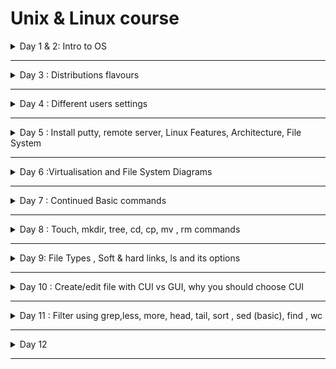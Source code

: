 # Unix & Linux course


<details>
  <summary>Day 1 & 2: Intro to OS</summary>

- Contents
  - software basics
  - OS intro
  - Unix vs Linux vs Windows and their architecture
  - Linux installation
  - Putty and winscp tools setups
- Computer
  - Software
    - System Software -> Linux, interacts with hardware components
      - Device drivers and OS
    - Application Software -> All are application software except Operating Systems. e.g. Java, C/C++,Facebook, Twitter, Gmail
  - Hardware : hard disk, monitor,keyboard, RAM
- What is Operating Systems?

  - It is a platform where we can run all the application softwares
  - It is an interface between Application softwares and hardware components
  - Every OS has libraries (collection of C) and device drivers to communicate between application softwares and hardware components
    - Application Software
    - Shell
    - Libraries
    - Device Drivers
    - Hardware

- Device Drivers : Run devices and communicate with hardware components
  - All drivers are not part of OS.
  - Two types of drivers
    - Internal : Part of OS and are built in
      - They are to run internal parts of computer. e.g. keyboard, RAM, Monitor, mouse, hard disk, motherboard, USB drive,
    - External : you need to set up yourself
      - printer, scanner, fax machine

- **Categories of Operating System**
  - CUI/CLI : Character User Interface/ Command line interface
    - window command prompt
  - GUI : Graphical user interface
- Commands
  - dir : disk information report
- Single User OS
  - Only one user can use system resources such as files, apps, data
  - It does not support networking
  - Stand alone OS
- multiuser os
  - More than one user
  - can share system resources
  - Apps, data & files
  - It supports networking
  - Server OS e.g. Unix, Linux, Win-7,8,10,11
  - History of Microsoft Disk Operating System (MSDOS)
    - First OS in the market, Free
    - CUI, it does not support networking
    - Drawbacks => Standalone OS, no multiuser, multitask environment
    - CLI
    - Was developed in Assembly language
  - MS Window (GUI)
  - History of Unix
    - Developed in year 1973
    - It is CUI
    - Supports networking
    - It is a Server OS
  - Freeware (Oracle, Virtual Box, Putty => they can be downloaded and used for free and features cannot be changed)
  - Open source
    - It can be downloaded including source code
    - You can also modify the program
    - It can be distributed. Below are distributions(similar to brands) /flavours of unix OS
      - e.g. Linux - modified version of Unix , by Linux Torvald
      - Solaris => from Sunsoft (with oracle corp 2010)
      - IBM - AIX : from IBM
      - HP-UX : from Hallet Packward
      - BSD-Unix : Berkely software division
      - Mac OS : Machintosh
  - GUI (Graphical User Interface)
    - Windows is first GUI OS released in the year 1990.
    - win1.0 -> 1990 then evolve
    - win95 -> 1995 => most popular OS in 1990s - stand alone OS
    - To support Internet, Microsoft corp added networking technology.win-NT, server OS
    - win98
    - win2000, win2003, winXP till 2015, many companies use this winXP
    - win7, win8, wi10, win11
    - win-12- with linux kernel
  - Unix and Linux belong to Unix-like family 
    - 
</details>

---

<details>
  <summary>Day 3 : Distributions flavours</summary>

- Virtualisation - VMware
  -
- Linux is a modified version of unix OS
- 1989 - Linux Torvalds has taken unix source code and modified/added some more features
  - 1999 - Apache software foundation has taken over linux product and released as Linux in the market
  - Apache Linux => first officially released version in the market
    - GUI OS, Open source
  - Fedora Linux
  - Suse Linux
  - Debian Linnux
  - CentOS
  - Ubuntu Linux
  - Kali Linux
- What are the distributions of Unix OS?
  - Linux, Solaris, IBM-AIX
- What are the distribution of Linux OS?
  - Most popular version is Ubuntu (open source),Red Hat Enterprise (Licensed version), CentoS (free ware)
  - Software environments - Learning -> Ubuntu - Development - Testing - Production
  </details>

---

<details>
  <summary>Day 4 : Different users settings</summary>
 
- Settings -> Users 
  - passwd username 
  - sudo passwd testuser => you need sudo for enabling users to set password 
- [Install Chrome in Ubuntu](https://www.geeksforgeeks.org/how-to-install-chrome-in-ubuntu/)
  - Ctrl + Shift + Y => To check for download progress
</details>

---

<details>
  <summary>Day 5 : Install putty, remote server, Linux Features, Architecture, File System</summary>

- putty
  - Work with remote server
  - PuTTY is a terminal emulator application which can act as a client for the SSH, Telnet, rlogin, and raw TCP computing protocols. The word "PuTTY" has no meaning, though 'tty' is sometimes used to refer to the Unix terminals, as an acronym for 'teletype'.
  - PuTTY is the recommended application to use for SSH connections from a Windows operating system. PuTTY allows you to access your files and email stored on the engineering servers. It also provides a UNIX environment to run programs that some courses require.

- [Download putty](https://www.chiark.greenend.org.uk/~sgtatham/putty/latest.html)
  - Install and open the Putty app
  - In configuration, you will see Host Name (or IP address)
  - To get IP address, in Ubuntu terminal, type `ifconfig`. If it is not found, install it.
  - Look for inet
    - If you have two adapters, you choose the second one.
    - Device Manager -> VirtualBox Host-Only Ethernet Adapter e.g. 192.168.56.151
    - Add that address under HostName
  - You will have **Network error: Connection refused.**
    - Because SSH connection type is used. Set SSH up in Ubuntu
    - [`sudo apt-get update`](https://www.cyberciti.biz/faq/what-does-sudo-apt-get-update-command-do-on-ubuntu-debian/#:~:text=The%20sudo%20apt%2Dget%20update%20command%20is%20used%20to%20download,list.)
      - sudo : Sudo stands for either "substitute user do" or "super user do" and it allows you to temporarily elevate your current user account to have root privileges.
      - apt : Advanced Package Tool, more commonly known as APT, is a collection of tools used to install, update, remove, and otherwise manage software packages on Debian and its derivative operating systems, including Ubuntu and Linux Mint.
    - `sudo apt install ssh`
    - After you install ssh, you will be able to connect.
      - <img src="./img/putty_ssh_to_ubuntu.jpg">
  - Change font size
    - Right click -> change settings -> Appearance -> Change
  - Create some files in putty server and check them in Ubuntu server
  - Duplicate Session
    - Connect to the same server, and you can connect with different user names
  - clear or Ctrl + l -> clear the terminal
  - `exit` from the login session. You need to `exit`, instead of closing it. 
  - `hostname` : is a computer name
- **winscp**
  - window secure copy
  - Its main function is file transfer between a local and a remote computer. 
  - WinSCP is a popular SFTP client and FTP client for Microsoft Windows! Copy file between a local computer and remote servers using FTP, FTPS, SCP, SFTP, WebDAV or S3 file transfer protocols. 
- *[Transfer files from windows to the server](https://winscp.net/eng/index.php)*
  - Download the setup.exe file
  - cp means secure copy
  - After installation, enter IP address , username and password.
- You can also use [Filezilla](https://filezilla-project.org/download.php?type=client)

- **Features of Linux - Theory Part**
  - Basic features of all OS : Win, Unix, Linux
    - Multi user OS
      - multiple users can chare the same OS
      - <img src="./img/multiusers_connection.png">
    - Multi tasking OS 
      - In window, type Services and check for all the things that are currently running 
      - In Linux, `ps -ef | wc -l`
        - ps is process 
        - to see the details, run `ps -ef`
  - Ony for Unix and Linux 
    - Open Source OS
    - Portable OS
      - Software can work with different hardwares.
      - Independent of hardware e.g. intel/amd, spark, ibm, apple hardware,
    - Secure OS
      - Virus
      - Hacking
      - In windows, there are two types: Client and Server.
        - Win 2008 R2 core - TUI text user interface model 
        - .exe e.g. To watch window, VLC media player download from internet is required. It could be affected by virus easily.
        - Therefore, you need to install Anti-virus for both clients and servers. 
      - Linux server is secure
        - In Linux, .rpm -> redhat package manager. .rpm won't be affected by virus. Therefore, no need to install any third party applications.
        - compared to window, subscriptions (centos, Rocky) are much cheaper. RHEL -> subscription
        - centos no support for production env, there for free
        - RHEL has support for prod env
      - Linux Family Types
        - Debian- Ubuntu, Debian
        - Red Head -  CentOS, Fedora, Rocky, etc.
      - Types of OS
        - SIngle User - Single Tasking -> MSDOS, super user 
        - Single User - Multi tasking -> MSWin
        - Multi User - Multi tasking -> Unix, Linux 
    - Shell scripting
      - Data processing
      - Automation of Admin activities (linux, hadoop, dba, aws, devops)
      - Job scheduling - crondev
      - Files backup
      - Data backup 
      - Development of gateways 
      - Dba backup scripts 
    - GUI 
    
- **Linux File System Theory**
  - Window 
    - DVD or Drive iso.image
    - iso.img
    - PC
    - Reboot OS-> BIOS -> F1 to F12, DEL, ESC 
      - First Boot -> Pen drive , F10 -> Save changes then reboot
    - A - Z drives letter concept for window
      - A and B are reserved for floppy disk..
      - C is reserved for Hard disk
    - In windows, there are two types of users: 
      - Admin : root user
      - Gust : normal user 
  - **Linux**
    - In Linux, there is no drive letter concepts. In linux, directory ( ~ folders) hierarchy.
    - forward slash / is the top level directory 
  - Top Level directory / 
  - /root /home /boot /etc /bin /sbin /usr /opt 
    - /root - root user 
    - /home - normal user
    - /boot - If there is an expected shutdown, 
      - To travel from Mamo to Cophenhagen, you need to use transport methods e.g. car, bike, train
      - Travel from Mamo to Cophenhagen without transport vehicles (bootable files), you will not be able to reach the destination (OS)
      - grub2 -> RHEL 7.0, 8.0 is the boot loader, depending on version, it will change.
        - ground unified boot loader version 2
        - LILO - Linux loader 
    - /etc contains configuration files
    - /bin contains normal user executable commands
    - /sbin contains root user executable commands (super user)
    - /usr - program files - install packges in this directory 
    - /op - is optional for usr , third parties software e.g. Ansible 
    - /proc - contains background running processes (similar to Task manager in Window)
      - `cat /proc/cpuinfo`
      - `cat /proc/meminfo`, Ram, swap is the virtual ram, If physical ram is full, swap will provide support 
    - /var/log - contains variable data 
      - contains log directory - we have log
    - /run - contains non-persistance real time data, running services, media, etc.. If you switch off the machine, you will loose those data
  - Difference between /dev and /run/media
  - /mnt - empty directory. To create a mount point for any partition
  - /lib - contains library files and sharable objects 
  - /temp - contains temporary files 

  - Symbolic links (short cut) - You can access resources quicker.
    - /bin -> /usr/bin
    - /sbin -> /usr/sbin
    - /lib -> /usr/lib 
    - /lib64 -> /usr/lib64

    ```
    cd /
    ls -l 
      you will see all the directories and soft symbolic links
    ```



  - **Three Types of files**
    - Regular file
      - It contains data
        - can be text e.g. Notepad, pdf, word files 
        - binary e.g. .exe files, images, audio, video
    - Directory is like folder from Window.
      - `ls`
      - contains sub directories and files
      - dash - is file
      - d is directory 
    - Device files 
      - Device drivers `cd /dev/`
      - all device drivers starts with c `ls -l`, link file `l`
      - <img src="./img/drivers.png">
      - 

- **Linux Architecture**
  - <img src="https://www.tutorialspoint.com/operating_system/images/linux_architecture.jpg">
  - [Reading about Linux Kernel](https://developer.ibm.com/articles/l-linux-kernel/)

  - <img src="https://www.engineersgarage.com/wp-content/uploads/2016/07/ArticleImage-12104-1.png">
  - <img src="https://1.bp.blogspot.com/-SgpOeYaAw-w/XGRSQeQj_AI/AAAAAAAAB-w/Ry2y07-PWjIhVt2rKZAKxStzhvTO9FhIQCLcBGAs/s1600/Kernel_Architecture.JPGe">
  - Architecture : Simple definition -> is a flow of data between different components of a project 
    - Browser, Facebook -> Middleware -> Database -> Hadoop-> BI tools
  - Linux architecture is a flow of data between different components of a Linux OS
  - There are two layers in Linux OS
    - Shell
    - Kernel
    ```
    echo $SHELL
    echo $0 
    echo $PATH 
    ```
    1. User request goes to the shell 
    2. Shell check whether the command exists
    3. Kernel takes the request, executes and generates outputs to hardware device 
  - Layers
    - C, C++, Java, Hadoop
    - Operating System
      - Shell 
        - Command interpreter 
        - It is an interface between user and kernel
        - Is an outer layer of Linux OS
        - How shell validates the command (shell scripting)
      - Kernel
        - Core layer of Linux system and consists of two layers:
          - Device Drivers - interacts with Hardware components
          - Libraries - communicates with Applications
            - keyboard driver, libraries -> scanf -> printf goes to output library -> output function -> output device driver -> screen 
    - Hardware - Linux can be installed into any hardware components, unlike unix.
  - [filetypes](https://www.geeksforgeeks.org/how-to-find-out-file-types-in-linux/)
    - <img src="./img/filetypes.png">
    - <img src="https://www.2daygeek.com/wp-content/uploads/2019/01/find-identify-file-types-in-linux-4.png">
    - [Files permission reading](https://devconnected.com/linux-file-permissions-complete-guide/)
  - Finished session - 11
  - If you cannot push the repo from terminal, Ubuntu, read this [thread](https://stackoverflow.com/questions/71495330/can-not-push-on-github-through-ubuntu-terminal)
  - [Quickly set up GitHub SSH example](https://www.theserverside.com/blog/Coffee-Talk-Java-News-Stories-and-Opinions/GitHub-SSH-Key-Setup-Config-Ubuntu-Linux)
  - Architecture 
    - Hardware : Processor (ALU - arthimcal logical unit )
    - Kernel : Device info, multi tasking info, file system info - they are all managed by Kernel 
      - Mono -> Linux like machine has this, `uname -a or -r`. This command can be used in both linux and window to find out the kernel version.
      - Micro -> Window like machine has micro kernel
    - RHEL (Bash) Shell -> SH, KSH, CSH
    - Kernel will provide the result from ALU to the monitor .

</details>


---


<details>
  <summary>Day 6 :Virtualisation and File System Diagrams</summary>

- Virtualisation 
  - Gmail account creation 
  - Use browser -> click sign up option (gmail web app)-> Form -> Details got stored in gmail db 
    - www.gmail.com (DNS services it will resolve host name)
    - Install different servers on different machines
      - Web     DB      DNSserver   DHCP
    - <img src="https://www.researchgate.net/publication/323918941/figure/fig1/AS:606727292608512@1521666467730/Virtual-vs-Traditional-Architecture-There-are-different-types-of-hypervisor-which-provide.png">
    - <img src="https://cloudacademy.com/wp-content/uploads/2014/12/vmware-1.png">
  - Window -> Hyper-V
  - Linux -> KVM
  - Oracle -> Virtual Box
  - VMware -> Workstation 16 Pro
- Virtualisation vs Containerisation
  - <img src="https://s7280.pcdn.co/wp-content/uploads/2018/07/containers-vs-virtual-machines.jpg">
  

  ```
    VM - Win DHCP
    VM - DNS
    VM - Win DB
    VM - Linux Web
    Workstation 16
    Window 11 OS
  ```
- (Download VMWare Workstation](https://www.vmware.com/au/products/workstation-pro/workstation-pro-evaluation.html)
- Create a new VM
  - New VM Wizard
  - Typical (recommended) -> Next -> Next
  - Install from 
    - Installer disc:
    - Installer disc image file (iso) - RHEL7.0\rhel-server-7.0-x86
    - **I will install the OS later** - choose this option
  - Select a Guest Operating System
    - Linux 
    - [Red Hat Enterprise Linux 64 bit](https://developers.redhat.com/products/rhel/download) -> Next -> Next 
  - Give VM name
  - Specify Disk Capacity 
    - Maximum disk size - add 80GB
  - Options
    - Store virtual disk as a single file 
    - Split virtual disk into multiple files (if you provide 520GB or something)
  - Customise Hardware
    - Memory 4GB
    - Processors -> Number of core processor => 2
      - speed of processor , cycle per second
    - New CD/DVD -> select the file 
    - Network Adapter - NAT (wifi)  
      - If you use wifi - use Bridged: Connected direclty to the physical network
      - NAT (for landline)
      - Remove printer driver 
    - network time protocol 
      - rhel-pool.ntp.org and switch on Network Time. It will ensure to synchronise among machines. But for personal laptop, you do not need to turn on 
- File Structure continued
  -    **Revise above concepts this weekend - 5 & 6 Nov**
  
  - <img src="https://linuxconfig.org/wp-content/uploads/2013/03/Directory-Filesystem-Hierarchy-Standard.jpg">

  - <img src="https://www.linuxfoundation.org/hs-fs/hubfs/Imported_Blog_Media/standard-unix-filesystem-hierarchy-1.png?width=1817&height=1001&name=standard-unix-filesystem-hierarchy-1.png">

  - username@hostname(machine name):~$
    - ~ represents current home directory 
    - pwd -> /home/su
    - $ indicates that the user is normal user 
  - How to switch users 
    - Because of multi-user, multitasking concepts, you can switch 
    - root@localhost:~$
    - /home/root
  - `su - root` and enter password  and then exit. You will get back to your normal user
  - Absolute vs relative paths 
    - absolute path - full path 
    - relative path - short path 
  
</details>

---

<details>
  <summary>Day 7 : Continued Basic commands </summary>

- `command option argument`
  - option will adjust the behaviour of command
  - argument - command output we want to print
- `cal` : current month calendar
- `cal -y `
- `cal --help`
- Predefined variables are in CAPITAL LETTERS
- single - for unix, -- for GNU therefore
- Linux variables types 
  - Environmental variables 
  - User defined variables
- `echo $HOME` - print directory of the current user
- `pwd vs echo $HOME` : what is the difference even though we get the same output?
  - You call someone , ask where she/he is at 06:00am. Answer: Home
  - You call the same person at 09:00. Answer: Office. **It is pwd.**
  - $HOME is always home address regardless of which directory you are at.  
- `echo $0 or echo $SHELL` - what shell we use?
- `echo $BASH_VERSION` - shell version
- `NAME=yourname` and `echo $NAME`
- `env` : find out how many predefined are variables are in the system
- `N$=1` : command not found
- `uname -a`: check kernel version, gives detailed version
- `uname -r` : print only kernel version
- `tty` : terminal numbers 
- `id username` : to find out the identification of the user, whether there is a user or not
- `whoami` - will give you the current login user name. If username is not provided, it will give you root
- `clear or ctrl + l`
- `date` : will print system date and time 
- `date +%D`
- `date +%b`
- `date +%B`
- `date +%H`
- `date -s "yyyy-mm-dd hh:mm:ss"` : Change system date 
- Select + Shift + Insert - to copy and paste
- `timedatectl` - new command since RHEL 7 version 
  - RTC - real time clock - system BIOS time 
  - NTP - there is no NTP server , therefore, it is not active 
- `timedatectl list-timezones` and q for quit 
- `timedatectl set-timezone "AFrica/Juba"` - you have to be as root user 
- single tab -> all time related commands
- double tabs -> it will give the entire command
- `timedatectl set-ntp true`
- `cat` : concatenation of files, concatenate  files and print on the standard output
  - `cat > file.txt` and add your text and save by `ctrl + D`
  - `cat < file.txt or cat file.txt` : print the file content 
  - `cat file1.txt file2.txt > outputfile.txt`

- <img src="https://i.redd.it/rl0fe7r6zku11.jpg">
- <img src="https://i.redd.it/5fmqo3b0i1j31.png">, from (this link)[https://www.reddit.com/r/linux/comments/cw922a/this_is_my_personal_linux_commands_cheat_sheet/]
</details>

---

<details>
  <summary>Day 8 : Touch, mkdir, tree, cd, cp, mv , rm commands</summary>

- touch
  - `touch file1 file2`: 
  - `touch file{1..3}`: create multiple files - regex 
  - `touch -d "yyyy-mm-dd HH:MM:SS" file1` : change timestamp
    - **Why we need to change date and time for files?** 
      - [Check ](https://phoenixnap.com/kb/touch-command-in-linux)
  - `mkdir country{1..5}` : create directories - country1 to country5
  - `mkdir -p Parent/ChildFolder/GrandChild` : -p is parent
  - `ls -R Parent/` : how many directories are in this folder
    - R is recursive 
  - `mkdir -p NIT/{Linux/{Ubuntu, RHEL}, Microsoft/{Developer, SolutionArchitect}, DevOps/{Dockers,Kubernetes}}` : Multiple tree structure 
  - `tree Foldername` : will show youu tree directory
  - `cd FolderDestination` : change between directories 
  - `cp` : copies
  - `ls -al DirectoryName` : 
  - `cp -rvf dir1 dir2` : 
    - 
  - `mv File1Source File2Destination` : rename
  - `rm -r ls directory` : 
  - `rm file*` : everyfile that starts with file will be deleted. 

</details>

---

<details>
  <summary>Day 9: File Types , Soft & hard links, ls and its options </summary>

- File Types
  - dirs directory
  - c character files e.g. Keyboard, mouse, etc. 
  - block file e.g. Hard disk hdd, pendrive, dvd - inside dev directory 
  - l link files
    - soft link : shortcuts - access resources quicker 
    - hard link : it is a backup file, copy 
  - <img src="https://geek-university.com/wp-content/images/linux/file_type_codes_table.jpg" width=300>
  - <img src="https://miro.medium.com/max/561/1*57A1BlxKRE3JmDSjCFx0oQ.png" width=300>
- `ls -l | grep ^l` : filter link files
- `file File2` - Check the file type
- `cat > soft` write something. To save `ctrl + D`
- `ln -s /home/su/soft sl` : s is option
- `cat >> sl` : change the text 
- `cat /home/su/Desktop/sweden`
- `du -h` : disk usage human readable format 
- `ls -i /home/su/Desktop/soft` : inode properties
- `rm -rf`
- `cat > hard `
- `cat hard`
- `cd Desktop`
- `pwd`
- `ln /home/su/hard h1`
- `cat >> h1`
- `cat /home/su/hard`
- `du -h h1`
- `ls -i hl`
- `ls -i /home/su/hard`
- `cat hl`
  - <img src="https://trendoceans.com/wp-content/uploads/2021/12/Frame-4-1-compressed-1024x576.jpg">
- **ls command syntax**
  - `ls -l`
  - `ls -l F*` : fileter starting F 
  - `ls -l *1`
  - `ls -l [FL]*` List all the files with FL*
  - `ls -l [FKc]*`
  - `ls -ld dir*` : list all directories
  - `ls -ld d*`
  - `ls -al`: filter hidden files all files including hidden files
  - `ls -al`: Create hidden file, add . , 
  - `mkdir .dirExample`
  - `touch bat cat fat hat mat rat`
    - `ls -l *[at]`
    - `ls -l ?at`
    - What is the difference between * and ? ? Arguments are different.
      - * : wild card
      - ? : will consider only one character from the file name
  - `ls -l F?`
  - `ls -l F*`
  - `ls -l ????` : four questions marks ???? it will print all four characters files will be printed.
  - `ls -l [a-c]*`
  - `ls -ltr` : reverse file - sort the file as per descending time order. Current file will be displayed first


</details>

---

<details>
  <summary>Day 10 : Create/edit file with CUI vs GUI, why you should choose CUI</summary>

- `gedit or vim filename` : `esp`
- `vi vs vim`
  - visual display editor
  - visual display editor improved 
- `tty` - terminal number 
- `vi /etc/passwd`
  - switch command mode to insert mode - i 
  - visual mode - v-key 
  - `wq` save and quit
  - save changes - extended command :wq save and quit 
  - gg start
  - G end of the file 
  - nw - word by word curser forward
  - nb - word by word curser back
  - ndd - to cut the line, p to paste
  - u - undo the link, ctrl + r redo
  - nyy - to copy line
  - :q - to quite
  - :w - to save
  - :x - to save and quit 
  - A - start
  - a - next letter insert mode
  - Add empty line below the curser 
  - - `:x` - save and quit 
- `w` - just save, don't quit
- `vim /etc/sudoers` - 
- `vim `
- `/searchword`
- `s/Linux/Windows`
- `:%s/Linux/Windows` - replace all 
- `:8` - 8th line, `:9` - 9th line
- `:X` - to assign the encrypted password, to remove the password, `:X` - do not enter anything
- `vim -o file1 file2` - how to open multiple files
- `vimtutor` - all the commands 
- <img src="https://preview.redd.it/h2cyb9odjeg61.png?width=1958&format=png&auto=webp&s=d8fd8d9f87290298fa66fcc756dbd6c0d2dbab91">
- <img src="http://www.cefns.nau.edu/~pek7/CS200/vi-vim-cheat-sheet-dvorak.gif">
- <img src="https://pbs.twimg.com/media/B_XQ9k7UYAEUmtY.png">

</details>

---

<details>
  <summary>Day 11 : Filter using grep,less, more, head, tail, sort , sed (basic), find , wc  </summary>

- `grep` - glocal regular expression print  to find out words from the files
- `cat /etc/passwd` - contains config files - find out a few words
- `grep -n root /etc/passwd` :print all the words called root, -n is line number
- `grep -v root /etc/passwd` : exclude root word 
- `grep Hello file1` : print out word matches 
- `grep -i hello Hello file1` : -i print both capital and small letter
- `grep -nB4 wheel /etc/group` - n number of lines , B is before , 4 is number
- `grep -e 'root | su' /etc/passwd` - syntax incorrect... -Filter multiple words 
- `ls -l | grep ^b` filter file from directory , lock files
  - piping, execute multiple combination
  - ^ means first letter 
- `ls -l | grep t$` - end letter is t and use $
- `ls -l | grep su` - filter only files with name
- `less /etc/passwd` : how to print contents 
  - b - previous page
  - d - next page
  - v - to edit the content
  - / - to search 
- `less` : 
- `more ` : 
- `head` : first 10 lines
- `head -4 /etc/passwd`
- `tail `
- `cat > file1` : create a file , cat > file2 adsfadfasfadgagouoiwuoibn
- `sort file1 ` : sort in alphabetical order 
- `sort -r file1` - in process management, you need to use sort command.
  - duplicates alphabets
- `sort -u file1`
- `sed` - steam editor 
  - find and replace 
  - Practice sed related example 
- `sed 's/existingword/newword/1' file1` : 1 means first word, 2 means 2nd words, every word repalcement means g
- `sed 's/Linux/Sweden/g' file1 > file2` : redirect the changes into new file2
- `find / -name file1` : / means entire OS
- `ls -i` - inode number
- `find / -inum 12344555`
- `wc /etc/passwd`
  - `wc -l /etc/passwd`
  - `wc -c /etc/passwd`
- `find / -type b`
- `find / -size`
- `find / -size -10k`
- `find / -group su`


</details>

---

<details>
  <summary>Day 12</summary>

- man
- redirect 
</details>

---

